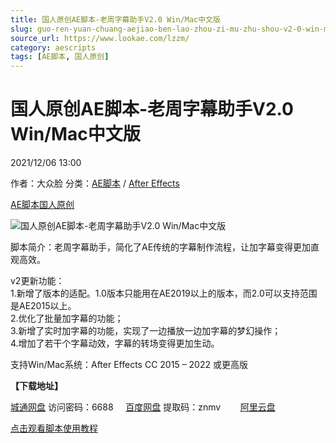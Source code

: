```yaml
---
title: 国人原创AE脚本-老周字幕助手V2.0 Win/Mac中文版
slug: guo-ren-yuan-chuang-aejiao-ben-lao-zhou-zi-mu-zhu-shou-v2-0-win-maczhong-wen-ban
source_url: https://www.lookae.com/lzzm/
category: aescripts
tags: [AE脚本, 国人原创]
---
```

# 国人原创AE脚本-老周字幕助手V2.0 Win/Mac中文版

2021/12/06 13:00

作者：大众脸
分类：[AE脚本](https://www.lookae.com/after-effects/aescripts/) / [After Effects](https://www.lookae.com/after-effects/)

[AE脚本](https://www.lookae.com/tag/ae%e8%84%9a%e6%9c%ac/)[国人原创](https://www.lookae.com/tag/%e5%9b%bd%e4%ba%ba%e5%8e%9f%e5%88%9b/)

![国人原创AE脚本-老周字幕助手V2.0 Win/Mac中文版](https://www.lookae.com/wp-content/uploads/2021/11/LZZM2.jpg "国人原创AE脚本-老周字幕助手V2.0 Win/Mac中文版-LookAE.com")

脚本简介：老周字幕助手，简化了AE传统的字幕制作流程，让加字幕变得更加直观高效。

v2更新功能：  
1.新增了版本的适配。1.0版本只能用在AE2019以上的版本，而2.0可以支持范围是AE2015以上。  
2.优化了批量加字幕的功能；  
3.新增了实时加字幕的功能，实现了一边播放一边加字幕的梦幻操作；  
4.增加了若干个字幕动效，字幕的转场变得更加生动。

支持Win/Mac系统：After Effects CC 2015 – 2022 或更高版

**【下载地址】**

[城通网盘](https://url62.ctfile.com/f/680462-524528558-ef0da1) 访问密码：6688     [百度网盘](https://pan.baidu.com/s/1wyde4JIy1dsKAyeRMefSaQ) 提取码：znmv        [阿里云盘](https://www.aliyundrive.com/s/mMwCUmsjLpP)

[点击观看脚本使用教程](https://www.bilibili.com/video/BV1cZ4y197gD)
